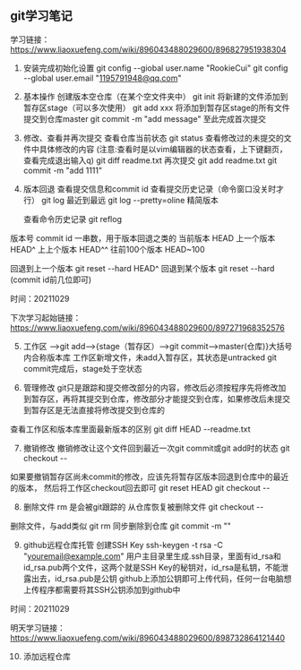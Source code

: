 ## git学习笔记

学习链接：https://www.liaoxuefeng.com/wiki/896043488029600/896827951938304
1. 安装完成初始化设置 
git config --giobal user.name "RookieCui"
git config --global user.email "1195791948@qq.com"

2. 基本操作
创建版本空仓库（在某个空文件夹中）
git init 
将新建的文件添加到暂存区stage（可以多次使用）
git add xxx
将添加到暂存区stage的所有文件提交到仓库master
git commit -m "add message"
至此完成首次提交

3. 修改、查看并再次提交
查看仓库当前状态
git status
查看修改过的未提交的文件中具体修改的内容
(注意:查看时是以vim编辑器的状态查看，上下键翻页，查看完成退出输入q)
git diff readme.txt
再次提交
git add readme.txt
git commit -m "add 1111"

4. 版本回退
查看提交信息和commit id
    查看提交历史记录（命令窗口没关时才行）
    git log 最近到最远
    git log --pretty=oline 精简版本

    查看命令历史记录
    git reflog

版本号 commit id 一串数，用于版本回退之类的
当前版本 HEAD
上一个版本 HEAD^
上上个版本 HEAD^^
往前100个版本 HEAD~100

回退到上一个版本
git reset --hard HEAD^
回退到某个版本
git reset --hard (commit id前几位即可)

时间：20211029

下次学习起始链接：https://www.liaoxuefeng.com/wiki/896043488029600/897271968352576

5. 工作区 -->git add-->{stage（暂存区）-->git commit-->master(仓库)}大括号内合称版本库
工作区新增文件，未add入暂存区，其状态是untracked
git commit完成后，stage处于空状态

6. 管理修改
git只是跟踪和提交修改部分的内容，修改后必须按程序先将修改加到暂存区，再将其提交到仓库，修改部分才能提交到仓库，如果修改后未提交到暂存区是无法直接将修改提交到仓库的

查看工作区和版本库里面最新版本的区别
git diff HEAD --readme.txt

7. 撤销修改
撤销修改让这个文件回到最近一次git commit或git add时的状态
git checkout -- <file>

如果要撤销暂存区尚未commit的修改，应该先将暂存区版本回退到仓库中的最近的版本，
然后将工作区checkout回去即可
git reset HEAD <file>
git checkout -- <file>

8. 删除文件
rm <file>是会被git跟踪的
从仓库恢复被删除文件
git checkout -- <file>

删除文件，与add类似
git rm <flie>
同步删除到仓库
git commit -m ""

9. github远程仓库托管
创建SSH Key
ssh-keygen -t rsa -C "youremail@example.com"
用户主目录里生成.ssh目录，里面有id_rsa和id_rsa.pub两个文件，这两个就是SSH Key的秘钥对，id_rsa是私钥，不能泄露出去，id_rsa.pub是公钥
github上添加公钥即可上传代码，任何一台电脑想上传程序都需要将其SSH公钥添加到github中

时间：20211029

明天学习链接：https://www.liaoxuefeng.com/wiki/896043488029600/898732864121440

10. 添加远程仓库
